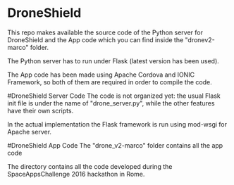 # DroneShield
This repo makes available the source code of the Python server for DroneShield and the App code which you can find inside the "dronev2-marco" folder.

The Python server has to run under Flask (latest version has been used).

The App code has been made using Apache Cordova and IONIC Framework, so both of them are required in order to compile the code.

#DroneShield Server Code
The code is not organized yet: the usual Flask init file is under the name of "drone_server.py", while the other features have their own scripts.

In the actual implementation the Flask framework is run using mod-wsgi for Apache server.

#DroneShield App Code
The "drone_v2-marco" folder contains all the app code

The directory contains all the code developed during the SpaceAppsChallenge 2016 hackathon in Rome.
